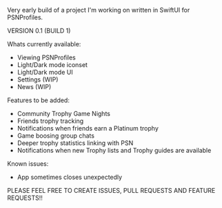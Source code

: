 Very early build of a project I'm working on written in SwiftUI for PSNProfiles.

VERSION 0.1 (BUILD 1)

Whats currently available:
- Viewing PSNProfiles 
- Light/Dark mode iconset
- Light/Dark mode UI
- Settings (WIP)
- News (WIP)

Features to be added:
- Community Trophy Game Nights
- Friends trophy tracking
- Notifications when friends earn a Platinum trophy
- Game boosing group chats
- Deeper trophy statistics linking with PSN
- Notifications when new Trophy lists and Trophy guides are available

Known issues: 
- App sometimes closes unexpectedly

PLEASE FEEL FREE TO CREATE ISSUES, PULL REQUESTS AND FEATURE REQUESTS!!
